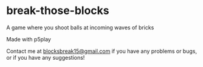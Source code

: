 # break-those-blocks
A game where you shoot balls at incoming waves of bricks

Made with p5play

Contact me at blocksbreak15@gmail.com if you have any problems or bugs, or if you have any suggestions!
